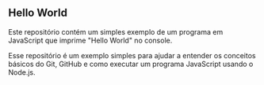 ## Hello World

Este repositório contém um simples exemplo de um programa em JavaScript que imprime "Hello World" no console.

Esse repositório é um exemplo simples para ajudar a entender os conceitos básicos do Git, GitHub e como executar um programa JavaScript usando o Node.js.
